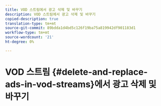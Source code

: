 ```yaml
---
title: VOD 스트림에서 광고 삭제 및 바꾸기
description: VOD 스트림에서 광고 삭제 및 바꾸기
copied-description: true
translation-type: tm+mt
source-git-commit: 89bdda1d4bd5c126f19ba75a819942df901183d1
workflow-type: tm+mt
source-wordcount: '21'
ht-degree: 0%

---
```



# VOD 스트림 {#delete-and-replace-ads-in-vod-streams}에서 광고 삭제 및 바꾸기
